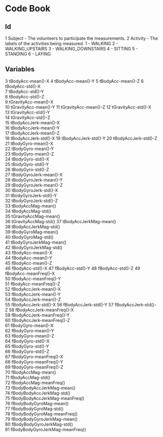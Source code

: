 Code Book
================

Id
----------------
1 Subject - The volunteers to participate the measurements.
2 Activity - The labels of the activities being measured.
           1 - WALKING
           2 - WALKING_UPSTAIRS
           3 - WALKING_DOWNSTAIRS
           4 - SITTING
           5 - STANDING
           6 - LAYING


Variables
----------------
3 tBodyAcc-mean()-X	
4 tBodyAcc-mean()-Y	
5 tBodyAcc-mean()-Z	
6 tBodyAcc-std()-X	
7 tBodyAcc-std()-Y	
8 tBodyAcc-std()-Z	
9 tGravityAcc-mean()-X	
10 tGravityAcc-mean()-Y	
11 tGravityAcc-mean()-Z	
12 tGravityAcc-std()-X	
13 tGravityAcc-std()-Y	
14 tGravityAcc-std()-Z	
15 tBodyAccJerk-mean()-X	
16 tBodyAccJerk-mean()-Y	
17 tBodyAccJerk-mean()-Z	
18 tBodyAccJerk-std()-X	
19 tBodyAccJerk-std()-Y	
20 tBodyAccJerk-std()-Z	
21 tBodyGyro-mean()-X	
22 tBodyGyro-mean()-Y	
23 tBodyGyro-mean()-Z	
24 tBodyGyro-std()-X	
25 tBodyGyro-std()-Y	
26 tBodyGyro-std()-Z	
27 tBodyGyroJerk-mean()-X	
28 tBodyGyroJerk-mean()-Y	
29 tBodyGyroJerk-mean()-Z	
30 tBodyGyroJerk-std()-X	
31 tBodyGyroJerk-std()-Y	
32 tBodyGyroJerk-std()-Z	
33 tBodyAccMag-mean()	
34 tBodyAccMag-std()	
35 tGravityAccMag-mean()	
36 tGravityAccMag-std()	
37 tBodyAccJerkMag-mean()	
38 tBodyAccJerkMag-std()	
39 tBodyGyroMag-mean()	
40 tBodyGyroMag-std()	
41 tBodyGyroJerkMag-mean()	
42 tBodyGyroJerkMag-std()	
43 fBodyAcc-mean()-X	
44 fBodyAcc-mean()-Y	
45 fBodyAcc-mean()-Z	
46 fBodyAcc-std()-X	
47 fBodyAcc-std()-Y	
48 fBodyAcc-std()-Z	
49 fBodyAcc-meanFreq()-X	
50 fBodyAcc-meanFreq()-Y	
51 fBodyAcc-meanFreq()-Z	
52 fBodyAccJerk-mean()-X	
53 fBodyAccJerk-mean()-Y	
54 fBodyAccJerk-mean()-Z	
55 fBodyAccJerk-std()-X	
56 fBodyAccJerk-std()-Y	
57 fBodyAccJerk-std()-Z	
58 fBodyAccJerk-meanFreq()-X	
59 fBodyAccJerk-meanFreq()-Y	
60 fBodyAccJerk-meanFreq()-Z	
61 fBodyGyro-mean()-X	
62 fBodyGyro-mean()-Y	
63 fBodyGyro-mean()-Z	
64 fBodyGyro-std()-X	
65 fBodyGyro-std()-Y	
66 fBodyGyro-std()-Z	
67 fBodyGyro-meanFreq()-X	
68 fBodyGyro-meanFreq()-Y	
69 fBodyGyro-meanFreq()-Z	
70 fBodyAccMag-mean()	
71 fBodyAccMag-std()	
72 fBodyAccMag-meanFreq()	
73 fBodyBodyAccJerkMag-mean()	
74 fBodyBodyAccJerkMag-std()	
75 fBodyBodyAccJerkMag-meanFreq()	
76 fBodyBodyGyroMag-mean()	
77 fBodyBodyGyroMag-std()	
78 fBodyBodyGyroMag-meanFreq()	
79 fBodyBodyGyroJerkMag-mean()	
80 fBodyBodyGyroJerkMag-std()	
81 fBodyBodyGyroJerkMag-meanFreq()
